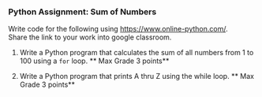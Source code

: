 ### Python Assignment: Sum of Numbers
Write code for the following using https://www.online-python.com/.  
Share the link to your work into google classroom.


1. Write a Python program that calculates the sum of all numbers from 1 to 100 using a `for` loop.
** Max Grade 3 points**

2. Write a Python program that prints A thru Z using the while loop.
** Max Grade 3 points**



